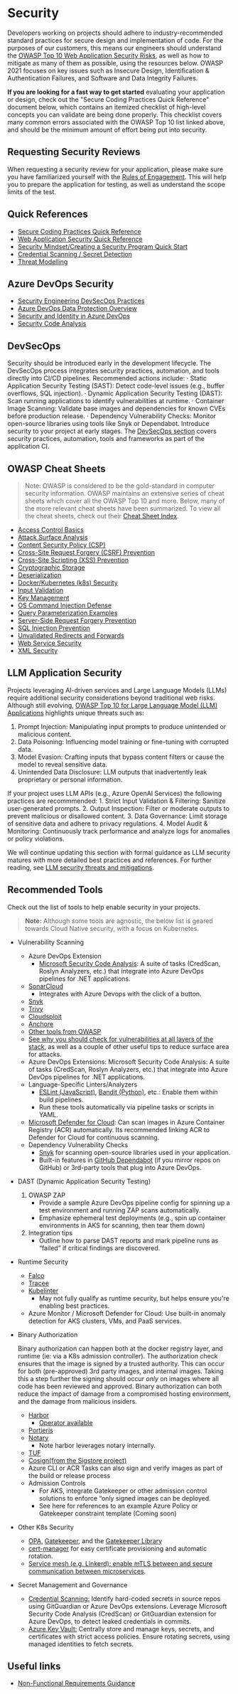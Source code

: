# Security

Developers working on projects should adhere to industry-recommended standard practices for secure design and implementation of code. For the purposes of our customers, this means our engineers should understand the [OWASP Top 10 Web Application Security Risks](https://owasp.org/www-project-top-ten/), as well as how to mitigate as many of them as possible, using the resources below. OWASP 2021 focuses on key issues such as Insecure Design, Identification & Authentication Failures, and Software and Data Integrity Failures.


**If you are looking for a fast way to get started** evaluating your application or design, check out the "Secure Coding Practices Quick Reference" document below, which contains an itemized checklist of high-level concepts you can validate are being done properly. This checklist covers many common errors associated with the OWASP Top 10 list linked above, and should be the minimum amount of effort being put into security.

## Requesting Security Reviews

When requesting a security review for your application, please make sure you have familiarized yourself with the [Rules of Engagement](rules-of-engagement.md). This will help you to prepare the application for testing, as well as understand the scope limits of the test.

## Quick References

- [Secure Coding Practices Quick Reference](https://owasp.org/www-pdf-archive/OWASP_SCP_Quick_Reference_Guide_v2.pdf)
- [Web Application Security Quick Reference](https://owasp.org/www-pdf-archive//OWASP_Web_Application_Security_Quick_Reference_Guide_0.3.pdf)
- [Security Mindset/Creating a Security Program Quick Start](https://github.com/OWASP/Quick-Start-Guide/blob/master/OWASP%20Quick%20Start%20Guide.pdf?raw=true)
- [Credential Scanning / Secret Detection](../continuous-integration/dev-sec-ops/secret-management/credential_scanning.md)
- [Threat Modelling](./threat-modelling.md)

## Azure DevOps Security

- [Security Engineering DevSecOps Practices](https://www.microsoft.com/en-us/securityengineering/devsecops)
- [Azure DevOps Data Protection Overview](https://learn.microsoft.com/en-us/azure/devops/organizations/security/data-protection?view=azure-devops)
- [Security and Identity in Azure DevOps](https://learn.microsoft.com/en-us/azure/devops/organizations/security/about-security-identity?view=azure-devops)
- [Security Code Analysis](https://secdevtools.azurewebsites.net/)

## DevSecOps
Security should be introduced early in the development lifecycle. The DevSecOps process integrates security practices, automation, and tools directly into CI/CD pipelines. Recommended actions include:
	· Static Application Security Testing (SAST): Detect code-level issues (e.g., buffer overflows, SQL injection).
	· Dynamic Application Security Testing (DAST): Scan running applications to identify vulnerabilities at runtime.
	· Container Image Scanning: Validate base images and dependencies for known CVEs before production release.
	· Dependency Vulnerability Checks: Monitor open-source libraries using tools like Snyk or Dependabot.
Introduce security to your project at early stages. The [DevSecOps section](../continuous-integration/dev-sec-ops/README.md) covers security practices, automation, tools and frameworks as part of the application CI.

## OWASP Cheat Sheets

> Note: OWASP is considered to be the gold-standard in computer security information. OWASP maintains an extensive series of cheat sheets which cover all the OWASP Top 10 and more. Below, many of the more relevant cheat sheets have been summarized. To view all the cheat sheets, check out their [Cheat Sheet Index](https://github.com/OWASP/CheatSheetSeries/blob/master/Index.md).

- [Access Control Basics](https://github.com/OWASP/CheatSheetSeries/blob/master/cheatsheets/Access_Control_Cheat_Sheet.md)
- [Attack Surface Analysis](https://github.com/OWASP/CheatSheetSeries/blob/master/cheatsheets/Attack_Surface_Analysis_Cheat_Sheet.md)
- [Content Security Policy (CSP)](https://github.com/OWASP/CheatSheetSeries/blob/master/cheatsheets/Content_Security_Policy_Cheat_Sheet.md)
- [Cross-Site Request Forgery (CSRF) Prevention](https://github.com/OWASP/CheatSheetSeries/blob/master/cheatsheets/Cross-Site_Request_Forgery_Prevention_Cheat_Sheet.md)
- [Cross-Site Scripting (XSS) Prevention](https://github.com/OWASP/CheatSheetSeries/blob/master/cheatsheets/Cross_Site_Scripting_Prevention_Cheat_Sheet.md)
- [Cryptographic Storage](https://github.com/OWASP/CheatSheetSeries/blob/master/cheatsheets/Cryptographic_Storage_Cheat_Sheet.md)
- [Deserialization](https://github.com/OWASP/CheatSheetSeries/blob/master/cheatsheets/Deserialization_Cheat_Sheet.md)
- [Docker/Kubernetes (k8s) Security](https://github.com/OWASP/CheatSheetSeries/blob/master/cheatsheets/Docker_Security_Cheat_Sheet.md)
- [Input Validation](https://github.com/OWASP/CheatSheetSeries/blob/master/cheatsheets/Input_Validation_Cheat_Sheet.md)
- [Key Management](https://github.com/OWASP/CheatSheetSeries/blob/master/cheatsheets/Key_Management_Cheat_Sheet.md)
- [OS Command Injection Defense](https://github.com/OWASP/CheatSheetSeries/blob/master/cheatsheets/OS_Command_Injection_Defense_Cheat_Sheet.md)
- [Query Parameterization Examples](https://github.com/OWASP/CheatSheetSeries/blob/master/cheatsheets/Query_Parameterization_Cheat_Sheet.md)
- [Server-Side Request Forgery Prevention](https://github.com/OWASP/CheatSheetSeries/blob/master/cheatsheets/Server_Side_Request_Forgery_Prevention_Cheat_Sheet.md)
- [SQL Injection Prevention](https://github.com/OWASP/CheatSheetSeries/blob/master/cheatsheets/SQL_Injection_Prevention_Cheat_Sheet.md)
- [Unvalidated Redirects and Forwards](https://github.com/OWASP/CheatSheetSeries/blob/master/cheatsheets/Unvalidated_Redirects_and_Forwards_Cheat_Sheet.md)
- [Web Service Security](https://github.com/OWASP/CheatSheetSeries/blob/master/cheatsheets/Web_Service_Security_Cheat_Sheet.md)
- [XML Security](https://github.com/OWASP/CheatSheetSeries/blob/master/cheatsheets/XML_Security_Cheat_Sheet.md)

## LLM Application Security
Projects leveraging AI-driven services and Large Language Models (LLMs)  require additional security considerations beyond traditional web risks. Although still evolving, [OWASP Top 10 for Large Language Model (LLM) Applications](https://owasp.org/www-project-top-10-for-large-language-model-applications/) highlights unique threats such as:

1. Prompt Injection: Manipulating input prompts to produce unintended or malicious content.
2. Data Poisoning: Influencing model training or fine-tuning with corrupted data.
3. Model Evasion: Crafting inputs that bypass content filters or cause the model to reveal sensitive data.
4. Unintended Data Disclosure: LLM outputs that inadvertently leak proprietary or personal information.

If your project uses LLM APIs (e.g., Azure OpenAI Services) the following practices are recommmended:
	1. Strict Input Validation & Filtering: Sanitize user-generated prompts.
	2. Output Inspection: Filter or moderate outputs to prevent malicious or disallowed content.
	3. Data Governance: Limit storage of sensitive data and adhere to privacy regulations.
	4. Model Audit & Monitoring: Continuously track performance and analyze logs for anomalies or policy violations.

We will continue updating this section with formal guidance as LLM security matures with more detailed best practices and references. For further reading, see [LLM security threats and mitigations](https://owasp.org/www-project-top-10-for-large-language-model-applications/).

## Recommended Tools

Check out the list of tools to help enable security in your projects.

> **Note:** Although some tools are agnostic, the below list is geared towards Cloud Native security, with a focus on Kubernetes.

- Vulnerability Scanning 
  - Azure DevOps Extension
    - [Microsoft Security Code Analysis](https://secdevtools.azurewebsites.net/): A suite of tasks (CredScan, Roslyn Analyzers, etc.) that integrate into Azure DevOps pipelines for .NET applications.
  - [SonarCloud](https://sonarcloud.io/)
    - Integrates with Azure Devops with the click of a button.
  - [Snyk](https://github.com/snyk/snyk)
  - [Trivy](https://github.com/aquasecurity/trivy)
  - [Cloudsploit](https://github.com/aquasecurity/cloudsploit)
  - [Anchore](https://github.com/anchore/anchore-engine)
  - [Other tools from OWASP](https://owasp.org/www-community/Vulnerability_Scanning_Tools)
  - [See why you should check for vulnerabilities at all layers of the stack](https://sysdig.com/blog/image-scanning-best-practices/), as well as a couple of other useful tips to reduce surface area for attacks.
  - Azure DevOps Extensions: Microsoft Security Code Analysis: A suite of tasks (CredScan, Roslyn Analyzers, etc.) that integrate into Azure DevOps pipelines for .NET applications.
  - Language-Specific Linters/Analyzers
    - [ESLint (JavaScript)](https://eslint.org/), [Bandit (Python)](https://bandit.readthedocs.io/en/latest/), etc.: Enable them within build pipelines.
    - Run these tools automatically via pipeline tasks or scripts in YAML.
  - [Microsoft Defender for Cloud](https://learn.microsoft.com/en-us/azure/defender-for-cloud/defender-for-containers-introduction): Can scan images in Azure Container Registry (ACR) automatically. Its recommended linking ACR to Defender for Cloud for continuous scanning.
  - Dependency Vulnerability Checks
    - [Snyk](https://docs.snyk.io/scan-with-snyk/snyk-open-source/scan-open-source-libraries-and-licenses) for scanning open-source libraries used in your application.
    - Built-in features in [GitHub Dependabot](https://docs.github.com/en/code-security/getting-started/dependabot-quickstart-guide) (if you mirror repos on GitHub) or 3rd-party tools that plug into Azure DevOps.


- DAST (Dynamic Application Security Testing)
  
  1. OWASP ZAP
     - Provide a sample Azure DevOps pipeline config for spinning up a test environment and running ZAP scans automatically.
     - Emphasize ephemeral test deployments (e.g., spin up container environments in AKS for scanning, then tear them down)
  2. Integration tips
     - Outline how to parse DAST reports and mark pipeline runs as “failed” if critical findings are discovered.

- Runtime Security

  - [Falco](https://github.com/falcosecurity/falco)
  - [Tracee](https://github.com/aquasecurity/tracee)
  - [Kubelinter](https://github.com/stackrox/kube-linter)
    - May not fully qualify as runtime security, but helps ensure you're enabling best practices.
  - Azure Monitor / Microsoft Defender for Cloud: Use built-in anomaly detection for AKS clusters, VMs, and PaaS services. 

- Binary Authorization

  Binary authorization can happen both at the docker registry layer, and runtime (ie: via a K8s admission controller).
  The authorization check ensures that the image is signed by a trusted authority. This can occur for both (pre-approved) 3rd party images,
  and internal images. Taking this a step further the signing should occur _only_ on images where all code has been reviewed and approved.
  Binary authorization can both reduce the impact of damage from a compromised hosting environment, and the damage from malicious insiders.

  - [Harbor](https://github.com/goharbor/harbor/)
    - [Operator available](https://github.com/goharbor/harbor-operator)
  - [Portieris](https://github.com/IBM/portieris)
  - [Notary](https://github.com/theupdateframework/notary)
    - Note harbor leverages notary internally.
  - [TUF](https://github.com/theupdateframework/tuf)
  - [Cosign(from the Sigstore project)](https://github.com/sigstore/cosign)
  - Azure CLI or ACR Tasks can also sign and verify images as part of the build or release process
  - Admission Controls
    - For AKS, integrate Gatekeeper or other admission control solutions to enforce “only signed images can be deployed.
    - See here for references to an example Azure Policy or Gatekeeper constraint template (Coming soon)

- Other K8s Security

  - [OPA](https://github.com/open-policy-agent/opa), [Gatekeeper](https://github.com/open-policy-agent/gatekeeper), and the [Gatekeeper Library](https://github.com/open-policy-agent/gatekeeper-library/tree/master/library)
  - [cert-manager](https://github.com/jetstack/cert-manager) for easy certificate provisioning and automatic rotation.
  - [Service mesh (e.g. Linkerd): enable mTLS between and secure communication between microservices](https://linkerd.io/2/features/automatic-mtls/).

- Secret Management and Governance
  - [Credential Scanning:](https://www.gitguardian.com/) Identify hard-coded secrets in source repos using GitGuardian or Azure DevOps extensions. Leverage Microsoft Security Code Analysis (CredScan) or GitGuardian extension for Azure DevOps, to detect leaked credentials in commits.
  - [Azure Key Vault:](https://azure.microsoft.com/en-us/products/key-vault) Centrally store and manage keys, secrets, and certificates with strict access policies. Ensure rotating secrets, using managed identities to fetch secrets.


## Useful links

- [Non-Functional Requirements Guidance](../design/design-patterns/non-functional-requirements-capture-guide.md)

